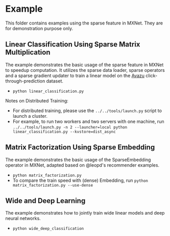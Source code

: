 Example
===========
This folder contains examples using the sparse feature in MXNet. They are for demonstration purpose only.

## Linear Classification Using Sparse Matrix Multiplication

The example demonstrates the basic usage of the sparse feature in MXNet to speedup computation. It utilizes the sparse data loader, sparse operators and a sparse gradient updater to train a linear model on the [Avazu](https://www.csie.ntu.edu.tw/~cjlin/libsvmtools/datasets/binary.html#avazu) click-through-prediction dataset.

- `python linear_classification.py`

Notes on Distributed Training:

- For distributed training, please use the `../../tools/launch.py` script to launch a cluster.
- For example, to run two workers and two servers with one machine, run `../../tools/launch.py -n 2 --launcher=local python linear_classification.py --kvstore=dist_async`

## Matrix Factorization Using Sparse Embedding

The example demonstrates the basic usage of the SparseEmbedding operator in MXNet, adapted based on @leopd's recommender examples.

- `python matrix_factorization.py`
- To compare the train speed with (dense) Embedding, run `python matrix_factorization.py --use-dense`

## Wide and Deep Learning

The example demonstrates how to jointly train wide linear models and deep neural networks.

- `python wide_deep_classification`
